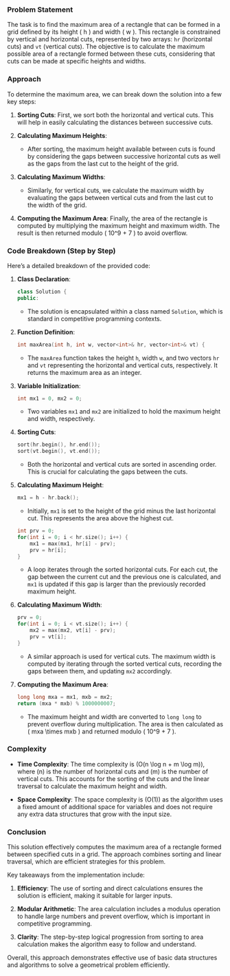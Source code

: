 ### Problem Statement

The task is to find the maximum area of a rectangle that can be formed in a grid defined by its height \( h \) and width \( w \). This rectangle is constrained by vertical and horizontal cuts, represented by two arrays: `hr` (horizontal cuts) and `vt` (vertical cuts). The objective is to calculate the maximum possible area of a rectangle formed between these cuts, considering that cuts can be made at specific heights and widths.

### Approach

To determine the maximum area, we can break down the solution into a few key steps:

1. **Sorting Cuts**: First, we sort both the horizontal and vertical cuts. This will help in easily calculating the distances between successive cuts.

2. **Calculating Maximum Heights**:
   - After sorting, the maximum height available between cuts is found by considering the gaps between successive horizontal cuts as well as the gaps from the last cut to the height of the grid.

3. **Calculating Maximum Widths**:
   - Similarly, for vertical cuts, we calculate the maximum width by evaluating the gaps between vertical cuts and from the last cut to the width of the grid.

4. **Computing the Maximum Area**: Finally, the area of the rectangle is computed by multiplying the maximum height and maximum width. The result is then returned modulo \( 10^9 + 7 \) to avoid overflow.

### Code Breakdown (Step by Step)

Here’s a detailed breakdown of the provided code:

1. **Class Declaration**:
   ```cpp
   class Solution {
   public:
   ```

   - The solution is encapsulated within a class named `Solution`, which is standard in competitive programming contexts.

2. **Function Definition**:
   ```cpp
   int maxArea(int h, int w, vector<int>& hr, vector<int>& vt) {
   ```

   - The `maxArea` function takes the height `h`, width `w`, and two vectors `hr` and `vt` representing the horizontal and vertical cuts, respectively. It returns the maximum area as an integer.

3. **Variable Initialization**:
   ```cpp
   int mx1 = 0, mx2 = 0;
   ```

   - Two variables `mx1` and `mx2` are initialized to hold the maximum height and width, respectively.

4. **Sorting Cuts**:
   ```cpp
   sort(hr.begin(), hr.end());
   sort(vt.begin(), vt.end());
   ```

   - Both the horizontal and vertical cuts are sorted in ascending order. This is crucial for calculating the gaps between the cuts.

5. **Calculating Maximum Height**:
   ```cpp
   mx1 = h - hr.back();
   ```

   - Initially, `mx1` is set to the height of the grid minus the last horizontal cut. This represents the area above the highest cut.

   ```cpp
   int prv = 0;
   for(int i = 0; i < hr.size(); i++) {
       mx1 = max(mx1, hr[i] - prv);
       prv = hr[i];
   }
   ```

   - A loop iterates through the sorted horizontal cuts. For each cut, the gap between the current cut and the previous one is calculated, and `mx1` is updated if this gap is larger than the previously recorded maximum height.

6. **Calculating Maximum Width**:
   ```cpp
   prv = 0;
   for(int i = 0; i < vt.size(); i++) {
       mx2 = max(mx2, vt[i] - prv);
       prv = vt[i];
   }
   ```

   - A similar approach is used for vertical cuts. The maximum width is computed by iterating through the sorted vertical cuts, recording the gaps between them, and updating `mx2` accordingly.

7. **Computing the Maximum Area**:
   ```cpp
   long long mxa = mx1, mxb = mx2;
   return (mxa * mxb) % 1000000007;
   ```

   - The maximum height and width are converted to `long long` to prevent overflow during multiplication. The area is then calculated as \( mxa \times mxb \) and returned modulo \( 10^9 + 7 \).

### Complexity

- **Time Complexity**: The time complexity is \(O(n \log n + m \log m)\), where \(n\) is the number of horizontal cuts and \(m\) is the number of vertical cuts. This accounts for the sorting of the cuts and the linear traversal to calculate the maximum height and width.

- **Space Complexity**: The space complexity is \(O(1)\) as the algorithm uses a fixed amount of additional space for variables and does not require any extra data structures that grow with the input size.

### Conclusion

This solution effectively computes the maximum area of a rectangle formed between specified cuts in a grid. The approach combines sorting and linear traversal, which are efficient strategies for this problem. 

Key takeaways from the implementation include:

1. **Efficiency**: The use of sorting and direct calculations ensures the solution is efficient, making it suitable for larger inputs.

2. **Modular Arithmetic**: The area calculation includes a modulus operation to handle large numbers and prevent overflow, which is important in competitive programming.

3. **Clarity**: The step-by-step logical progression from sorting to area calculation makes the algorithm easy to follow and understand.

Overall, this approach demonstrates effective use of basic data structures and algorithms to solve a geometrical problem efficiently.